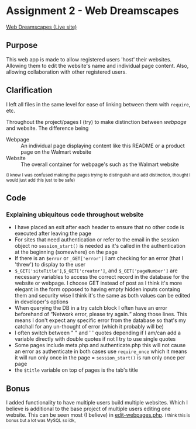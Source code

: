 <h1>Assignment 2 - Web Dreamscapes</h1>
<a href="https://lamp.computerstudi.es/~Christofer1157052/PHP-comp1006/CM-site/pages/index.php" target="_blank">Web Dreamscapes (Live site)</a>
<h2>Purpose</h2>
<p>This web app is made to allow registered users 'host' their websites. Allowing them to edit the website's name and individual page content. Also, allowing collaboration with other registered users.</p>
<h2>Clarification</h2>
<p>I left all files in the same level for ease of linking between them with <code>require</code>, etc.</p>
<p>Throughout the project/pages I (try) to make distinction between <em>webpage</em> and website. The difference being</p>
<dl>
<dt>Webpage</dt>
<dd>An individual page displaying content like this README or a product page on the Walmart website</dd>
<dt>Website</dt>
<dd>The overall container for webpage's such as the Walmart website</dd>
</dl>
<p><small>(I know I was confused making the pages trying to distinguish and add distinction, thought I would just add this just to be safe)</small></p>
<h2>Code</h2>
<h3>Explaining ubiquitous code throughout website</h3>
<ul>
<li>I have placed an exit after each header to ensure that no other code is executed after leaving the page</li>
<li>For sites that need authentication or refer to the email in the session object no <code>session_start()</code> is needed as it's called in the authentication at the beginning (somewhere) on the page</li>
<li>If there is an <code>$error</code> or <code>_GET['error']</code> I am checking for an error (that I 'threw') to display to the user</li>
<li><code>$_GET['siteTitle']</code>,<code>$_GET['creator']</code>, and <code>$_GET['pageNumber']</code> are necessary variables to access the correct record in the database for the website or webpage. I choose GET instead of post as I think it's more elegant in the form opposed to having empty hidden inputs containg them and security wise I think it's the same as both values can be edited in developer's options</li>
<li>When querying the DB in a try catch block I often have an error beforehand of <q>Network error, please try again.</q> along those lines. This means I don't expect any specific error from the database so that's my catchall for any un-thought of error (which it probably will be)</li>
<li>I often switch between " " and ' ' quotes depending if I am/can add a variable directly with double quotes if not I try to use single quotes</li>
<li>Some pages include meta.php and authenticate.php this will not cause an error as authenticate in both cases use <code>require_once</code> which it means it will run only once in the page = <code>session_start()</code> is run only once per page</li>
<li>the <code>$title</code> variable on top of pages is the tab's title</li>
</ul>
<h2>Bonus</h2>
<p>I added functionality to have multiple users build multiple websites. Which I believe is additional to the base project of multiple users editing one website. This can be seen most (I believe) in <a href="pages/edit-webpages.php">edit-webpages.php</a>. <small>I think this is bonus but a lot was MySQL so idk, </small></p>